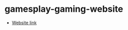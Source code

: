 # gamesplay-gaming-website


 - [Website link](https://mosabbir19.github.io/gamesplay-gaming-website/)

